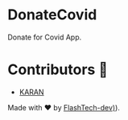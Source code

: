 # DonateCovid 
 Donate for Covid App.

# Contributors :construction_worker:

* [KARAN](https://github.com/FlashTech-dev)

Made with :heart: by [FlashTech-dev)](https://github.com/FlashTech-dev)).

